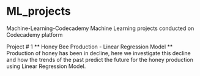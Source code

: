 # ML_projects
Machine-Learning-Codecademy
Machine Learning projects conducted on Codecademy platform 

Project # 1 ** Honey Bee Production - Linear Regression Model **
Production of honey has been in decline, here we investigate this decline and how the trends of the past predict the future for the honey production using Linear Regression Model.



